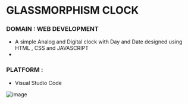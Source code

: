 # GLASSMORPHISM CLOCK

### DOMAIN : WEB DEVELOPMENT

* A simple Analog and Digital clock with Day and Date designed using HTML , CSS and JAVASCRIPT
* 

### PLATFORM : 
* Visual Studio Code

![image](https://github.com/Priyanka-K-A/GlassMorphism-Clock/assets/108280855/eb1e7cc7-d5ff-4c24-9922-02d24ff88b82)
